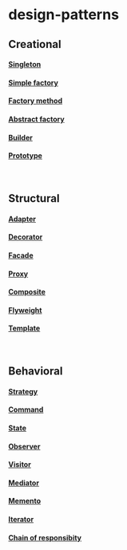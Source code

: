 # design-patterns

## Creational
#### [Singleton](https://github.com/fancy-coin/design-patterns/blob/main/Singleton.cs)
#### [Simple factory](https://github.com/fancy-coin/design-patterns/blob/main/SimpleFactory.cs)
#### [Factory method](https://github.com/fancy-coin/design-patterns/blob/main/FactoryMethod.cs)
#### [Abstract factory](https://github.com/fancy-coin/design-patterns/blob/main/AbstractFactory.cs)
#### [Builder](https://github.com/fancy-coin/design-patterns/blob/main/Builder.cs)
#### [Prototype](https://github.com/fancy-coin/design-patterns/blob/main/Builder.cs)

&nbsp;
## Structural
#### [Adapter](https://github.com/fancy-coin/design-patterns/blob/main/Adapter.cs)
#### [Decorator](https://github.com/fancy-coin/design-patterns/blob/main/Decorator.cs)
#### [Facade](https://github.com/fancy-coin/design-patterns/blob/main/Facade.cs)
#### [Proxy](https://github.com/fancy-coin/design-patterns/blob/main/Prototype.cs)
#### [Composite](https://github.com/fancy-coin/design-patterns/blob/main/Composite.cs)
#### [Flyweight](https://github.com/fancy-coin/design-patterns/blob/main/Flyweight.cs)
#### [Template](https://github.com/fancy-coin/design-patterns/blob/main/Template.cs)

&nbsp;
## Behavioral
#### [Strategy](https://github.com/fancy-coin/design-patterns/blob/main/Strategy.cs)
#### [Command](https://github.com/fancy-coin/design-patterns/blob/main/Command.cs)
#### [State](https://github.com/fancy-coin/design-patterns/blob/main/State.cs)
#### [Observer](https://github.com/fancy-coin/design-patterns/blob/main/Observer.cs)
#### [Visitor](https://github.com/fancy-coin/design-patterns/blob/main/Vistor.cs)
#### [Mediator](https://github.com/fancy-coin/design-patterns/blob/main/Mediator.cs)
#### [Memento](https://github.com/fancy-coin/design-patterns/blob/main/Memento.cs)
#### [Iterator](https://github.com/fancy-coin/design-patterns/blob/main/Iterator.cs)
#### [Chain of responsibity](https://github.com/fancy-coin/design-patterns/blob/main/ResponsibilityChain.cs)
